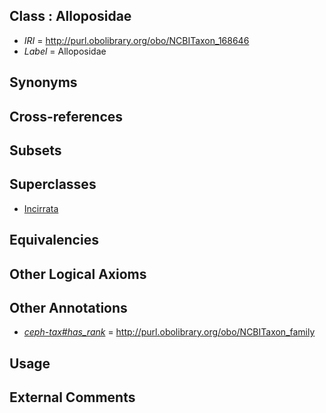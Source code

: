 
## Class : Alloposidae

 * *IRI* = http://purl.obolibrary.org/obo/NCBITaxon_168646
 * *Label* = Alloposidae

## Synonyms


## Cross-references


## Subsets


## Superclasses

 * [Incirrata](../../NCBITaxon/46/NCBITaxon_6646.md)

## Equivalencies


## Other Logical Axioms


## Other Annotations

 * *[ceph-tax#has_rank](../../ceph-tax#has/nk/ceph-tax#has_rank.md)* = http://purl.obolibrary.org/obo/NCBITaxon_family

## Usage


## External Comments


